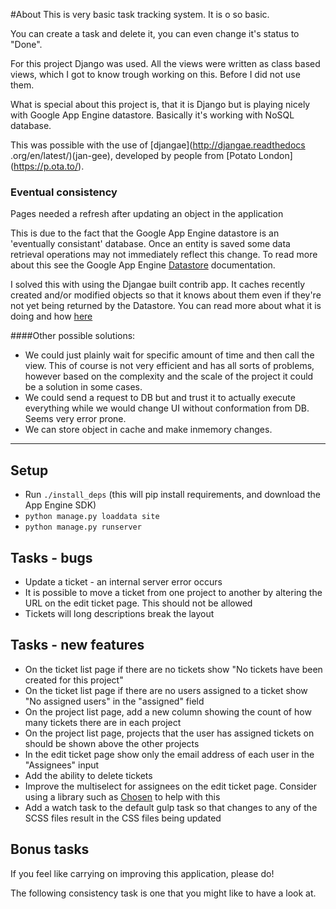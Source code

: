 
#About
This is very basic task tracking system. It is o so basic.

You can create a task and delete it, you can even change it's status to "Done".

For this project Django was used. All the views were written as class based 
views, which I got to know trough working on this. Before I did not use them.

What is special about this project is, that it is Django but is playing 
nicely with Google App Engine datastore. Basically it's working with NoSQL 
database.

This was possible with the use of [djangae](http://djangae.readthedocs
.org/en/latest/)(jan-gee), developed by people from [Potato London]
(https://p.ota.to/).

### Eventual consistency

Pages needed a refresh after updating an object in the application

This is due to the fact that the Google App Engine datastore is an 'eventually consistant' database. Once an entity is saved some data retrieval operations may not immediately reflect this change. To read more about this see the Google App Engine [Datastore](https://cloud.google.com/appengine/docs/python/datastore/) documentation.

I solved this with using the Djangae built contrib app.
It caches recently created and/or modified objects so that it knows about them even if they're not yet being returned by the Datastore. You can read more about what it is doing and how
 [here](http://djangae.readthedocs.org/en/latest/consistency/)
 
####Other possible solutions:
* We could just plainly wait for specific amount of time and then call the 
view. This of course is not very efficient and has all sorts of problems, 
however based on the complexity and the scale of the project it could be a 
solution in some cases.
* We could send a request to DB but and trust it to actually execute 
everything while we would change UI without conformation from DB. Seems very
 error prone.
* We can store object in cache and make inmemory changes.


----------
## Setup

- Run `./install_deps` (this will pip install requirements, and download the App Engine SDK)
- `python manage.py loaddata site`
- `python manage.py runserver`


## Tasks - bugs

- Update a ticket - an internal server error occurs
- It is possible to move a ticket from one project to another by altering the URL on the edit ticket page. This should not be allowed
- Tickets will long descriptions break the layout

## Tasks - new features

- On the ticket list page if there are no tickets show "No tickets have been created for this project"
- On the ticket list page if there are no users assigned to a ticket show "No assigned users" in the "assigned" field
- On the project list page, add a new column showing the count of how many tickets there are in each project
- On the project list page, projects that the user has assigned tickets on should be shown above the other projects
- In the edit ticket page show only the email address of each user in the "Assignees" input
- Add the ability to delete tickets
- Improve the multiselect for assignees on the edit ticket page. Consider using a library such as [Chosen](http://harvesthq.github.io/chosen/) to help with this
- Add a watch task to the default gulp task so that changes to any of the SCSS files result in the CSS files being updated


## Bonus tasks

If you feel like carrying on improving this application, please do!

The following consistency task is one that you might like to have a look at.


